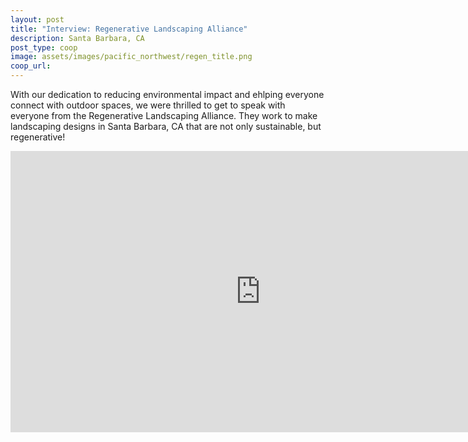 ```yaml
---
layout: post
title: "Interview: Regenerative Landscaping Alliance"
description: Santa Barbara, CA
post_type: coop
image: assets/images/pacific_northwest/regen_title.png
coop_url:
---
```


With our dedication to reducing environmental impact and ehlping everyone connect with outdoor spaces, we were thrilled to get to speak with everyone from the Regenerative Landscaping Alliance.  They work to make landscaping designs in Santa Barbara, CA that are not only sustainable, but regenerative!


<div class="iframe-wrapper">
<iframe width="800" height="450" src="https://www.youtube.com/embed/dKM3dbFDheo" title="YouTube video player" frameborder="0" allow="accelerometer; autoplay; clipboard-write; encrypted-media; gyroscope; picture-in-picture" allowfullscreen></iframe>
</div>

